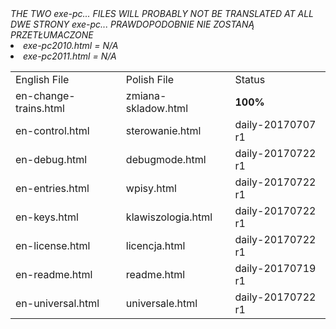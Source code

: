 <table>
<tr><td>English File</td><td>Polish File</td><td>Status</td></tr>
<tr><td>en-change-trains.html</td><td>zmiana-skladow.html</td><td><b>100%</b></td></tr>
<tr><td>en-control.html</td><td>sterowanie.html</td><td>daily-20170707 r1</td></tr>
<tr><td>en-debug.html</td><td>debugmode.html</td><td>daily-20170722 r1</td></tr>
<tr><td>en-entries.html</td><td>wpisy.html</td><td>daily-20170722 r1</td></tr>
<i>THE TWO exe-pc... FILES WILL PROBABLY NOT BE TRANSLATED AT ALL<br></i>
<i>DWE STRONY exe-pc... PRAWDOPODOBNIE NIE ZOSTANĄ PRZETŁUMACZONE</i>
</b>
<li><i> exe-pc2010.html = N/A</i>
<br>
<li><i> exe-pc2011.html = N/A</i>
<br>
<tr><td>en-keys.html</td><td>klawiszologia.html</td><td>daily-20170722 r1</td></tr>
<tr><td>en-license.html</td><td>licencja.html</td><td>daily-20170722 r1</td></tr>
<tr><td>en-readme.html</td><td>readme.html</td><td>daily-20170719 r1</td></tr>
<tr><td>en-universal.html</td><td>universale.html</td><td>daily-20170722 r1</td></tr>
</table>
